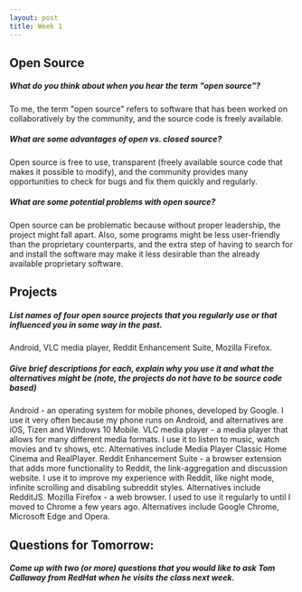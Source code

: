 ```yaml
---
layout: post
title: Week 1
---
```


Open Source
-----------
##### What do you think about when you hear the term "open source"? 
To me, the term "open source" refers to software that has been worked on collaboratively by the community, and the source code is freely available.  

##### What are some advantages of open vs. closed source?
Open source is free to use, transparent (freely available source code that makes it possible to modify), and the community provides many opportunities to check for bugs and fix them quickly and regularly.

##### What are some potential problems with open source?
Open source can be problematic because without proper leadership, the project might fall apart. Also, some programs might be less user-friendly than the proprietary counterparts, and the extra step of having to search for and install the software may make it less desirable than the already available proprietary software.

Projects
--------
##### List names of four open source projects that you regularly use or that influenced you in some way in the past.
Android, VLC media player, Reddit Enhancement Suite, Mozilla Firefox.

##### Give brief descriptions for each, explain why you use it and what the alternatives might be (note, the projects do not have to be source code based)
Android - an operating system for mobile phones, developed by Google. I use it very often because my phone runs on Android, and alternatives are iOS, Tizen and Windows 10 Mobile.
VLC media player - a media player that allows for many different media formats. I use it to listen to music, watch movies and tv shows, etc. Alternatives include Media Player Classic Home Cinema and RealPlayer. 
Reddit Enhancement Suite - a browser extension that adds more functionality to Reddit, the link-aggregation and discussion website. I use it to improve my experience with Reddit, like night mode, infinite scrolling and disabling subreddit styles. Alternatives include RedditJS.
Mozilla Firefox - a web browser. I used to use it regularly to until I moved to Chrome a few years ago. Alternatives include Google Chrome, Microsoft Edge and Opera.

Questions for Tomorrow:
-----------------------
##### Come up with two (or more) questions that you would like to ask Tom Callaway from RedHat when he visits the class next week.
